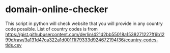 # domain-online-checker
This script in python will check website that you will provide in any country code possible. List of country codes is from https://gist.githubusercontent.com/derlin/421d2bb55018a1538271227ff6b1299d/raw/3a131d47ca322a1d001f1f79333d924672194f36/country-codes-tlds.csv
